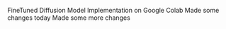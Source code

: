 FineTuned Diffusion Model Implementation on Google Colab
Made some changes today
Made some more changes
